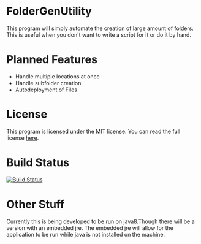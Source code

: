 FolderGenUtility
================

This program will simply automate the creation of large amount of folders. This is useful when you don't want to write a script for it or do it by hand.

Planned Features
===
* Handle multiple locations at once
* Handle subfolder creation
* Autodeployment of Files


License
===
This program is licensed under the MIT license. You can read the full license [here](https://raw.githubusercontent.com/carharttjimmy/FolderGenUtility/master/LICENSE).

Build Status
===
[![Build Status](https://travis-ci.org/carharttjimmy/FolderGenUtility.svg?branch=master)](https://travis-ci.org/carharttjimmy/FolderGenUtility)

Other Stuff
===
Currently this is being developed to be run on java8.Though there will be a version with an embedded jre. The embedded jre will allow for the application to be run while java is not installed on the machine.
